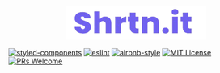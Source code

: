 <div align="center">
  <img src="./github/logoshrtnit.png"/>
</div>

[![styled-components](https://img.shields.io/badge/styled_components-5.2.1-db7b86?style=flat-square&logo=styled-components)](https://styled-components.com/)
[![eslint](https://img.shields.io/badge/eslint-7.14.0-4b32c3?style=flat-square&logo=eslint)](https://eslint.org/)
[![airbnb-style](https://flat.badgen.net/badge/style-guide/airbnb/ff5a5f?icon=airbnb)](https://github.com/airbnb/javascript)
[![MIT License](https://img.shields.io/badge/license-MIT-green?style=flat-square)](https://github.com/BrendoSPinheiro/shrtn-it/blob/main/LICENSE)
[![PRs Welcome](https://img.shields.io/badge/PRs-welcome-brightgreen.svg?style=flat-square)](http://makeapullrequest.com)<br>